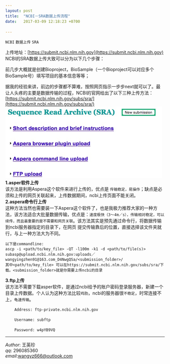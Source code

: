 ```yaml
---
layout: post  
title:  "NCBI－SRA数据上传流程"  
date:   2017-03-09 12:18:23 +0700  

---
```



`NCBI` `数据上传` `SRA`

上传地址：[https://submit.ncbi.nlm.nih.gov](https://submit.ncbi.nlm.nih.gov)  
NCBI的SRA数据上传大致可以分为以下几个步骤：  

前几步大概就是创建Bioproject，BioSample（一个Bioproject可以对应多个BioSample号）填写项目的基本信息等等；

据我的经验来讲，前边的步骤都不算难，按照网页指示一步步next就可以了。最让人头疼的主要是数据传输的过程，NCBI的官网给出了以下三种上传方法：
[https://submit.ncbi.nlm.nih.gov/subs/sra/](https://submit.ncbi.nlm.nih.gov/subs/sra/) 
![TUPIAN](/static/img/subb.png) 
**1.asper软件上传**    
该方法是利用Aspera这个软件来进行上传的，优点是 `传输稳定，易操作`；缺点是必须和上传的网页关联起来，上传数据期间，ncbi上传页面不能关闭。  
**2.aspera命令行上传**   
这种方法当然也需要装一下Aspera这个软件了，也是我极力推荐大家的一种方法，该方法适合大批量数据传输，优点是：`速度极快（3～4m／s），传输相对稳定，可以续传，而且最重要的是不需要和网页关联`。该方法其实是预先通过命令行，将数据传输到ncbi服务器指定的目录下，在网页 提交传输靠后的位置，直接选择该文件夹就行，与上一种方法大为不同。
  
	以下是commandline:   
	ascp -i <path/to/key_file> -QT -l100m -k1 -d <path/to/file(s)> subasp@upload.ncbi.nlm.nih.gov:uploads／wangyingzhen91@163.com_D4NwgQSa/<submission_folder>/  
	其中<path/to/key_file> 可以在https://submit.ncbi.nlm.nih.gov/subs/sra/下载。<submission_folder>就是你需要上传ncbi的目录

**3.ftp上传**  
该方法不需要下载asper软件，是通过ncbi给予的账户密码登录服务器，新建一个目录上传数据。个人认为这种方法比较`鸡肋`，ncbi的服务器很`不稳定`，时常连接不上，`龟速传输`。

		Address: ftp-private.ncbi.nlm.nih.gov

		Username: subftp

		Password: w4pYB9VQ
		

-------------
*Author*: 王英珍   
*qq*: 296085360  
*email*:wangyz666@outlook.com